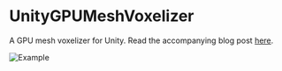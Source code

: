 # UnityGPUMeshVoxelizer
A GPU mesh voxelizer for Unity. Read the accompanying blog post [here](https://bronsonzgeb.com/?p=382).

![Example]()
